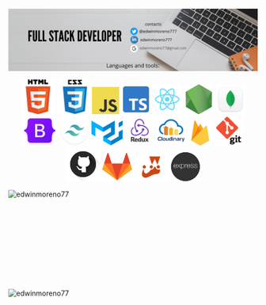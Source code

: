 <a href="https://www.linkedin.com/in/edwinmoreno777/" target="_blank"> <img alt="html" src="https://github.com/edwinmoreno77/edwinmoreno77/blob/main/Edwin%20Moreno%20(2).png"> </a>

<p align="center"> <a href="https://www.linkedin.com/in/edwinmoreno777/" target="_blank"><img height="70" alt="html" src="https://github.com/edwinmoreno77/edwinmoreno77/blob/main/html.png"></a> 
<a href="https://www.linkedin.com/in/edwinmoreno777/" target="_blank"><img height="70" alt="css" src="https://github.com/edwinmoreno77/edwinmoreno77/blob/main/css.png"></a><a href="https://www.linkedin.com/in/edwinmoreno777/" target="_blank"><img height="55" alt="javascript" src="https://github.com/edwinmoreno77/edwinmoreno77/blob/main/javascript.png"></a>
<a href="https://www.typescriptlang.org/" target="_blank"><img height="60" alt="typescript" src="https://github.com/edwinmoreno77/edwinmoreno77/blob/main/typescript-1024.png"></a>
<a href="https://www.linkedin.com/in/edwinmoreno777/" target="_blank"><img height="60" alt="react" src="https://github.com/edwinmoreno77/edwinmoreno77/blob/main/react.png"></a>
<a href="https://www.linkedin.com/in/edwinmoreno777/" target="_blank"><img height="60" alt="nodejs" src="https://github.com/edwinmoreno77/edwinmoreno77/blob/main/nodejs.png"></a>
<a href="https://www.linkedin.com/in/edwinmoreno777/" target="_blank"><img height="60" alt="MongoDB" src="https://github.com/edwinmoreno77/edwinmoreno77/blob/main/mongodb_compass.png"></a>
<a href="https://www.linkedin.com/in/edwinmoreno777/" target="_blank"><img height="60" alt="Bootstrap" src="https://github.com/edwinmoreno77/edwinmoreno77/blob/main/bootstrap-logo-shadow.png"></a> <a href="https://tailwindcss.com/" target="_blank"><img height="60" alt="tailwind" src="https://github.com/edwinmoreno77/edwinmoreno77/blob/main/tailwind.png"></a>
<a href="https://mui.com/" target="_blank"><img height="50" alt="materialUI" src="https://github.com/edwinmoreno77/edwinmoreno77/blob/main/material-ui-logo.png"></a>
<a href="https://redux.js.org/" target="_blank"><img height="60" alt="Redux" src="https://github.com/edwinmoreno77/edwinmoreno77/blob/main/Redux.png"></a> <a href="https://cloudinary.com/" target="_blank"><img height="60" alt="cloudinary" src="https://github.com/edwinmoreno77/edwinmoreno77/blob/main/cloudinary.png"></a>
<a href="https://firebase.google.com/" target="_blank"><img height="50" alt="firebase" src="https://github.com/edwinmoreno77/edwinmoreno77/blob/main/firebase.png"></a>
<a href="https://www.linkedin.com/in/edwinmoreno777/" target="_blank"><img height="60" alt="git" src="https://github.com/edwinmoreno77/edwinmoreno77/blob/main/logo-git.png"></a> <a href="https://github.com" target="_blank"><img height="70" alt="github" src="https://github.com/edwinmoreno77/edwinmoreno77/blob/main/github.png"></a> <a href="https://gitlab.com/" target="_blank"><img height="60" alt="gitlab" src="https://github.com/edwinmoreno77/edwinmoreno77/blob/main/gitlab.png"></a> <a href="https://jestjs.io/" target="_blank"><img height="60" src="https://github.com/edwinmoreno77/edwinmoreno77/blob/main/JEST.png" alt="jest" src="https://github.com/edwinmoreno77/edwinmoreno77/blob/main/firebase.png"></a> <a href="https://www.linkedin.com/in/edwinmoreno777/" target="_blank"><img height="60" alt="express" src="https://github.com/edwinmoreno77/edwinmoreno77/blob/main/express-2.png"></a></p>
<img align="left" src="https://github-readme-stats.vercel.app/api/top-langs?username=edwinmoreno77&show_icons=true&locale=en&layout=compact" width="380" height="200" alt="edwinmoreno77"/> </p> <p><img align="left" src="https://github-readme-stats.vercel.app/api?username=edwinmoreno77&show_icons=true&locale=en" width="420" height="200" alt="edwinmoreno77"/>
